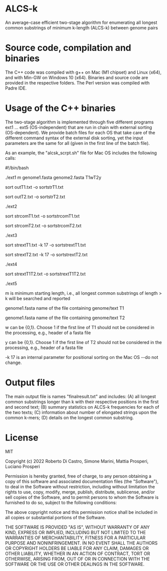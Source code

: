 # ALCS-k
An average-case efficient two-stage algorithm for enumerating all longest common substrings of minimum k-length (ALCS-k) between genome pairs

# Source code, compilation and binaries
The C++ code was compiled with g++ on Mac (M1 chipset) and Linux (x64), and with Min-GW on Windows 10 (x64). Binaries and source code are provided in the respective folders. The Perl version was compiled with Padre IDE.

# Usage of the C++ binaries
The two-stage algorithm is implemented through five different programs ext1 ... ext5 (OS-independent) that are run in chain with external sorting (OS-dependent). We provide batch files for each OS that take care of the different command syntax of the external disk sorting, yet the input parameters are the same for all (given in the first line of the batch file).

As an example, the "alcsk_scrpt.sh" file for Mac OS includes the following calls:

#!/bin/bash

./ext1 m genome1.fasta genome2.fasta T1wT2y

sort outT1.txt -o sortstrT1.txt

sort outT2.txt -o sortstrT2.txt

./ext2

sort strcomT1.txt -o sortstrcomT1.txt

sort strcomT2.txt -o sortstrcomT2.txt

./ext3

sort strextT1.txt -k 17 -o sortstrextT1.txt

sort strextT2.txt -k 17 -o sortstrextT2.txt

./ext4

sort strextT1T2.txt -o sortstrextT1T2.txt

./ext5

m is minimum starting length, i.e., all longest common substrings of length > k will be searched and reported

genome1.fasta  name of the file containing genome/text T1

genome1.fasta  name of the file containing genome/text T2

w can be {0,1}. Choose 1 if the first line of T1 should not be considered in the processing, e.g., header of a fasta file

y can be {0,1}. Choose 1 if the first line of T2 should not be considered in the processing, e.g., header of a fasta file

-k 17 is an internal parameter for positional sorting on the Mac OS --do not change.

# Output files
The main output file is names "finalresult.txt" and includes: (A) all longest common substrings longer than k with their respective positions in the first and second text; (B) summary statistics on ALCS-k frequencies for each of the two texts; (C) information about number of elongated strings upon the common k-mers; (D) details on the longest common substring.

# License

MIT

Copyright (c) 2022 Roberto Di Castro, Simone Marini, Mattia Prosperi, Luciano Prosperi

Permission is hereby granted, free of charge, to any person obtaining a copy
of this software and associated documentation files (the "Software"), to deal
in the Software without restriction, including without limitation the rights
to use, copy, modify, merge, publish, distribute, sublicense, and/or sell
copies of the Software, and to permit persons to whom the Software is
furnished to do so, subject to the following conditions:

The above copyright notice and this permission notice shall be included in all
copies or substantial portions of the Software.

THE SOFTWARE IS PROVIDED "AS IS", WITHOUT WARRANTY OF ANY KIND, EXPRESS OR
IMPLIED, INCLUDING BUT NOT LIMITED TO THE WARRANTIES OF MERCHANTABILITY,
FITNESS FOR A PARTICULAR PURPOSE AND NONINFRINGEMENT. IN NO EVENT SHALL THE
AUTHORS OR COPYRIGHT HOLDERS BE LIABLE FOR ANY CLAIM, DAMAGES OR OTHER
LIABILITY, WHETHER IN AN ACTION OF CONTRACT, TORT OR OTHERWISE, ARISING FROM,
OUT OF OR IN CONNECTION WITH THE SOFTWARE OR THE USE OR OTHER DEALINGS IN THE
SOFTWARE.
